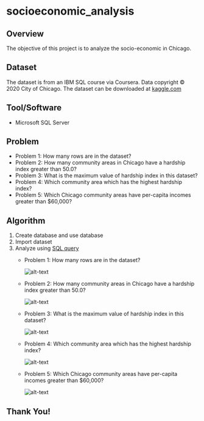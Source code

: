# socioeconomic_analysis
## Overview
The objective of this project is to analyze the socio-economic in Chicago.
## Dataset
The dataset is from an IBM SQL course via Coursera. Data copyright © 2020 City of Chicago. The dataset can be downloaded at [kaggle.com](https://www.kaggle.com/datasets/ortizmacleod/ibm-sql-course-chicago-crime-and-public-schools?select=Census_Data_-_Selected_socioeconomic_indicators_in_Chicago__2008___2012-v2.csv)
## Tool/Software
- Microsoft SQL Server
## Problem
- Problem 1: How many rows are in the dataset?
- Problem 2: How many community areas in Chicago have a hardship index greater than 50.0?
- Problem 3: What is the maximum value of hardship index in this dataset?
- Problem 4: Which community area which has the highest hardship index?
- Problem 5: Which Chicago community areas have per-capita incomes greater than $60,000?
## Algorithm
1. Create database and use database
2. Import dataset
3. Analyze using [SQL query](https://github.com/agungbudiwirawan/socioeconomic_analysis-chicago_socioeconomic_data/blob/main/socioeconomi_analysis.sql)
    - Problem 1: How many rows are in the dataset?
    
        ![alt-text](https://github.com/agungbudiwirawan/socioeconomic_analysis-chicago_socioeconomic_data/blob/main/Output/1st%20query%20output.JPG)
    - Problem 2: How many community areas in Chicago have a hardship index greater than 50.0?

        ![alt-text](https://github.com/agungbudiwirawan/socioeconomic_analysis-chicago_socioeconomic_data/blob/main/Output/2nd%20query%20output.JPG)
    - Problem 3: What is the maximum value of hardship index in this dataset?

        ![alt-text](https://github.com/agungbudiwirawan/socioeconomic_analysis-chicago_socioeconomic_data/blob/main/Output/3rd%20query%20output.JPG)
    - Problem 4: Which community area which has the highest hardship index?

        ![alt-text](https://github.com/agungbudiwirawan/socioeconomic_analysis-chicago_socioeconomic_data/blob/main/Output/4th%20query%20output.JPG)
    - Problem 5: Which Chicago community areas have per-capita incomes greater than $60,000?

        ![alt-text](https://github.com/agungbudiwirawan/socioeconomic_analysis-chicago_socioeconomic_data/blob/main/Output/5th%20query%20output.JPG)
        
## Thank You!
